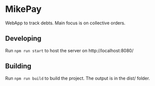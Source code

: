 # MikePay
WebApp to track debts. Main focus is on collective orders.

## Developing
Run `npm run start` to host the server on http://localhost:8080/

## Building
Run `npm run build` to build the project. The output is in the dist/ folder.
